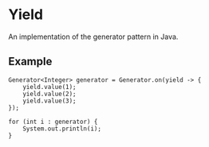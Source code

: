 Yield
=====

An implementation of the generator pattern in Java.

Example
-------

```ava
Generator<Integer> generator = Generator.on(yield -> {
    yield.value(1);
    yield.value(2);
    yield.value(3);
});

for (int i : generator) {
    System.out.println(i);
}
```

